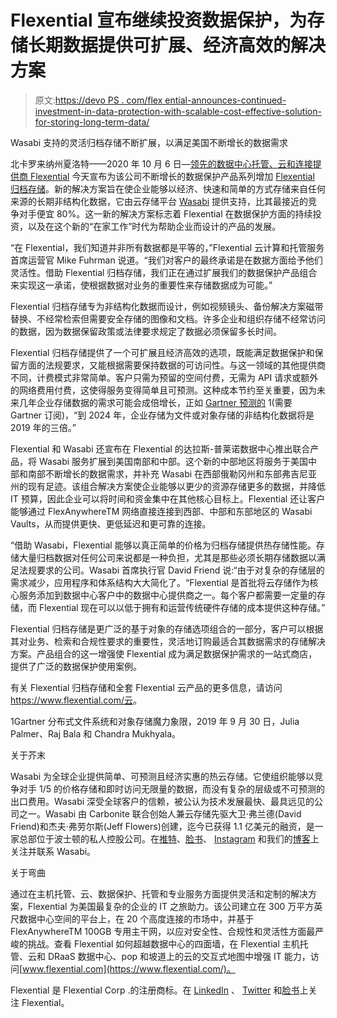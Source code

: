 # Flexential 宣布继续投资数据保护，为存储长期数据提供可扩展、经济高效的解决方案

> 原文:[https://devo PS . com/flex ential-announces-continued-investment-in-data-protection-with-scalable-cost-effective-solution-for-storing-long-term-data/](https://devops.com/flexential-announces-continued-investment-in-data-protection-with-scalable-cost-effective-solution-for-storing-long-term-data/)

Wasabi 支持的灵活归档存储不断扩展，以满足美国不断增长的数据需求

北卡罗来纳州夏洛特——2020 年 10 月 6 日—[领先的数据中心托管、云和连接提供商 Flexential](https://www.flexential.com/) 今天宣布为该公司不断增长的数据保护产品系列增加 [Flexential 归档存储](https://www.flexential.com/resources/brochure/archive-storage-powered-wasabi)。新的解决方案旨在使企业能够以经济、快速和简单的方式存储来自任何来源的长期非结构化数据，它由云存储平台 [Wasabi](https://wasabi.com/solutions/) 提供支持，比其最接近的竞争对手便宜 80%。这一新的解决方案标志着 Flexential 在数据保护方面的持续投资，以及在这个新的“在家工作”时代为帮助企业而设计的产品的发展。

“在 Flexential，我们知道并非所有数据都是平等的，”Flexential 云计算和托管服务首席运营官 Mike Fuhrman 说道。“我们对客户的最终承诺是在数据方面给予他们灵活性。借助 Flexential 归档存储，我们正在通过扩展我们的数据保护产品组合来实现这一承诺，使根据数据对业务的重要性来存储数据成为可能。”

Flexential 归档存储专为非结构化数据而设计，例如视频镜头、备份解决方案磁带替换、不经常检索但需要安全存储的图像和文档。许多企业和组织存储不经常访问的数据，因为数据保留政策或法律要求规定了数据必须保留多长时间。

Flexential 归档存储提供了一个可扩展且经济高效的选项，既能满足数据保护和保留方面的法规要求，又能根据需要保持数据的可访问性。与这一领域的其他提供商不同，计费模式非常简单。客户只需为预留的空间付费，无需为 API 请求或额外的网络费用付费，这使得服务变得简单且可预测。这种成本节约至关重要，因为未来几年企业存储数据的需求可能会成倍增长，正如 [Gartner 预测的](https://www.gartner.com/en/documents/3969881/magic-quadrant-for-distributed-file-systems-and-object-s) 1(需要 Gartner 订阅)，“到 2024 年，企业存储为文件或对象存储的非结构化数据将是 2019 年的三倍。”

Flexential 和 Wasabi 还宣布在 Flexential 的达拉斯-普莱诺数据中心推出联合产品，将 Wasabi 服务扩展到美国南部和中部。这个新的中部地区将服务于美国中部和南部不断增长的数据需求，并补充 Wasabi 在西部俄勒冈州和东部弗吉尼亚州的现有足迹。该组合解决方案使企业能够以更少的资源存储更多的数据，并降低 IT 预算，因此企业可以将时间和资金集中在其他核心目标上。Flexential 还让客户能够通过 FlexAnywhereTM 网络直接连接到西部、中部和东部地区的 Wasabi Vaults，从而提供更快、更低延迟和更可靠的连接。

“借助 Wasabi，Flexential 能够以真正简单的价格为归档存储提供热存储性能。存储大量归档数据对任何公司来说都是一种负担，尤其是那些必须长期存储数据以满足法规要求的公司。Wasabi 首席执行官 David Friend 说:“由于对复杂的存储层的需求减少，应用程序和体系结构大大简化了。“Flexential 是首批将云存储作为核心服务添加到数据中心客户中的数据中心提供商之一。每个客户都需要一定量的存储，而 Flexential 现在可以以低于拥有和运营传统硬件存储的成本提供这种存储。”

Flexential 归档存储是更广泛的基于对象的存储选项组合的一部分，客户可以根据其对业务、检索和合规性要求的重要性，灵活地订购最适合其数据需求的存储解决方案。产品组合的这一增强使 Flexential 成为满足数据保护需求的一站式商店，提供了广泛的数据保护使用案例。

有关 Flexential 归档存储和全套 Flexential 云产品的更多信息，请访问[https://www.flexential.com/<wbr>云](https://www.flexential.com/cloud)。

1Gartner 分布式文件系统和对象存储魔力象限，2019 年 9 月 30 日，Julia Palmer、Raj Bala 和 Chandra Mukhyala。

关于芥末

Wasabi 为全球企业提供简单、可预测且经济实惠的热云存储。它使组织能够以竞争对手 1/5 的价格存储和即时访问无限量的数据，而没有复杂的层级或不可预测的出口费用。Wasabi 深受全球客户的信赖，被公认为技术发展最快、最具远见的公司之一。Wasabi 由 Carbonite 联合创始人兼云存储先驱大卫·弗兰德(David Friend)和杰夫·弗劳尔斯(Jeff Flowers)创建，迄今已获得 1.1 亿美元的融资，是一家总部位于波士顿的私人控股公司。在[推特](https://twitter.com/wasabi_cloud)、[脸书](https://www.facebook.com/WasabiCloud/)、 [Instagram](https://www.instagram.com/wasabi_cloud/) 和我们的[博客](https://wasabi.com/blog/)上关注并联系 Wasabi。

关于弯曲

通过在主机托管、云、数据保护、托管和专业服务方面提供灵活和定制的解决方案，Flexential 为美国最复杂的企业的 IT 之旅助力。该公司建立在 300 万平方英尺数据中心空间的平台上，在 20 个高度连接的市场中，并基于 FlexAnywhereTM 100GB 专用主干网，以应对安全性、合规性和灵活性方面最严峻的挑战。查看 Flexential 如何超越数据中心的四面墙，在 Flexential 主机托管、云和 DRaaS 数据中心、pop 和坡道上的云的交互式地图中增强 IT 能力，访问[www.flexential.com](https://www.flexential.com/)。

Flexential 是 Flexential Corp .的注册商标。在 [LinkedIn](https://www.linkedin.com/company/flexential) 、 [Twitter](https://twitter.com/flexential) 和[脸书](https://www.facebook.com/flexential/)上关注 Flexential。